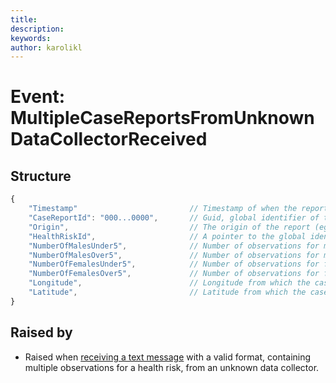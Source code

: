 ```yaml
---
title: 
description: 
keywords: 
author: karolikl
---
```

# Event: MultipleCaseReportsFromUnknownDataCollectorReceived

## Structure
```javascript
{
    "Timestamp"                         // Timestamp of when the report was received
    "CaseReportId": "000...0000",       // Guid, global identifier of the case report
    "Origin",                           // The origin of the report (eg. the phone number of the sender)
    "HealthRiskId",                     // A pointer to the global identifier of the health risk reported
    "NumberOfMalesUnder5",              // Number of observations for males under the age of 5
    "NumberOfMalesOver5",               // Number of observations for males over the age of 5
    "NumberOfFemalesUnder5",            // Number of observations for females under the age of 5
    "NumberOfFemalesOver5",             // Number of observations for females over the age of 5
    "Longitude",                        // Longitude from which the case report was sent
    "Latitude",                         // Latitude from which the case report was sent
}
```

## Raised by
* Raised when [receiving a text message](../Processes/ReceivingTextMessage.md) with a valid format, containing multiple observations for a health risk, from an unknown data collector.